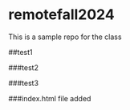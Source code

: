 # remotefall2024

This is a sample repo for the class

##test1

###test2

###test3

###index.html file added

